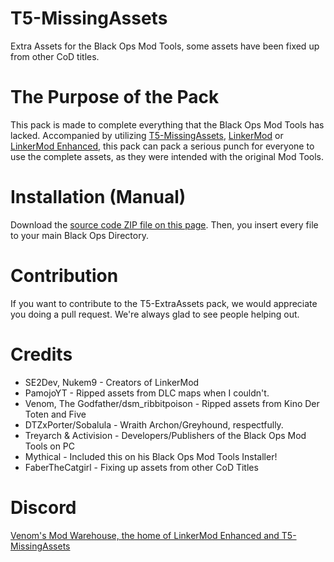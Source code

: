 # T5-MissingAssets
Extra Assets for the Black Ops Mod Tools, some assets have been fixed up from other CoD titles.

# The Purpose of the Pack
This pack is made to complete everything that the Black Ops Mod Tools has lacked. Accompanied by utilizing [T5-MissingAssets](https://github.com/VenomModding/T5-MissingAssets), [LinkerMod](https://github.com/Nukem9/LinkerMod) or [LinkerMod Enhanced](https://github.com/ribbitpoison/LinkerMod-Enhanced), this pack can pack a serious punch for everyone to use the complete assets, as they were intended with the original Mod Tools.

# Installation (Manual)
Download the [source code ZIP file on this page](https://github.com/VenomModding/T5-ExtraAssets). Then, you insert every file to your main Black Ops Directory.

# Contribution
If you want to contribute to the T5-ExtraAssets pack, we would appreciate you doing a pull request. We're always glad to see people helping out.

# Credits
- SE2Dev, Nukem9 - Creators of LinkerMod
- PamojoYT - Ripped assets from DLC maps when I couldn't.
- Venom, The Godfather/dsm_ribbitpoison - Ripped assets from Kino Der Toten and Five
- DTZxPorter/Sobalula - Wraith Archon/Greyhound, respectfully.
- Treyarch & Activision - Developers/Publishers of the Black Ops Mod Tools on PC
- Mythical - Included this on his Black Ops Mod Tools Installer!
- FaberTheCatgirl - Fixing up assets from other CoD Titles

# Discord
[Venom's Mod Warehouse, the home of LinkerMod Enhanced and T5-MissingAssets](https://discord.gg/NSsYXecFxf)
